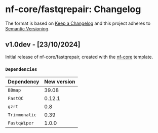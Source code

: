 # nf-core/fastqrepair: Changelog

The format is based on [Keep a Changelog](https://keepachangelog.com/en/1.0.0/)
and this project adheres to [Semantic Versioning](https://semver.org/spec/v2.0.0.html).

## v1.0dev - [23/10/2024]

Initial release of nf-core/fastqrepair, created with the [nf-core](https://nf-co.re/) template.

### `Dependencies`

| Dependency    | New version |
| ------------- | ----------- |
| `BBmap`       | 39.08       |
| `FastQC`      | 0.12.1      |
| `gzrt`        | 0.8         |
| `Trimmonatic` | 0.39        |
| `FastqWiper`  | 1.0.0       |
